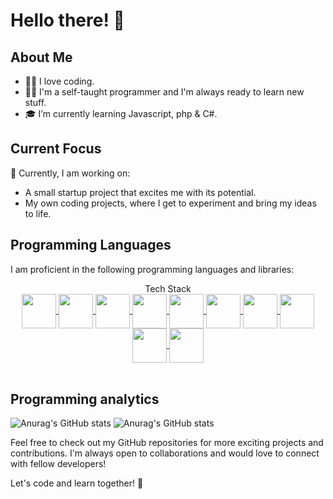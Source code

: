 # Hello there! 👋

## About Me
- 🧑‍💻 I love coding.
- 🧑‍💻 I'm a self-taught programmer and I'm always ready to learn new stuff.
- 🎓 I’m currently learning Javascript, php & C#.

## Current Focus
🤨 Currently, I am working on:
- A small startup project that excites me with its potential.
- My own coding projects, where I get to experiment and bring my ideas to life.

## Programming Languages
I am proficient in the following programming languages and libraries:

<div align="center">
  <p2>Tech Stack<br></p2>
  <a href="#">
    <img align="center" src="https://raw.githubusercontent.com/gilbarbara/logos/master/logos/html-5.svg" width="55" />
  </a>
  <a href="#">
    <img align="center" src="https://raw.githubusercontent.com/gilbarbara/logos/master/logos/css-3.svg" width="55" />
  </a>
  <a href="#">
    <img align="center" src="[https://raw.githubusercontent.com/gilbarbara/logos/master/logos/bootstrap.svg](https://icons8.com/icon/108784/javascript)" width="55" />
  </a>
  <a href="#">
    <img align="center" src="[https://raw.githubusercontent.com/gilbarbara/logos/master/logos/python.svg](https://icons8.com/icon/13441/python)" width="55" />
  </a>
  <a href="#">
    <img align="center" src="[https://raw.githubusercontent.com/gilbarbara/logos/master/logos/javascript.svg](https://icons8.com/icon/13444/arduino)" width="55" />
  </a>
  <a href="#">
    <img align="center" src="[https://github.com/gilbarbara/logos/blob/master/logos/c-plusplus.svg](https://icons8.com/icon/84710/bootstrap)" width="55" />
  </a>
  <a href="#">
    <img align="center" src="[https://raw.githubusercontent.com/gilbarbara/logos/master/logos/github.svg](https://icons8.com/icon/48455/visual-studio)" width="55" />
  </a>
  <a href="#">
    <img align="center" src="[https://raw.githubusercontent.com/gilbarbara/logos/master/logos/digital-ocean.svg](https://icons8.com/icon/LQTr8UsXQ1jm/replit)" width="55" />
  </a>
  <a href="#">
    <img align="center" src="[[https://raw.githubusercontent.com/gilbarbara/logos/master/logos/digital-ocean.svg](https://icons8.com/icon/LQTr8UsXQ1jm/replit)](https://icons8.com/icon/3tC9EQumUAuq/github)" width="55" />
  </a>
  <a href="#">
    <img align="center" src="[[https://raw.githubusercontent.com/gilbarbara/logos/master/logos/digital-ocean.svg](https://icons8.com/icon/LQTr8UsXQ1jm/replit)](https://icons8.com/icon/113621/digitalocean)" width="55" />
  </a>
</div>
<br>

## Programming analytics

![Anurag's GitHub stats](https://github-readme-stats.vercel.app/api?username=VisiDK&count_private=true&theme=transparent&show_icons=true&hide=prs)
![Anurag's GitHub stats](https://github-readme-stats.vercel.app/api/top-langs/?username=VisiDK&theme=transparent&show_icons=true&layout=compact)


Feel free to check out my GitHub repositories for more exciting projects and contributions. I'm always open to collaborations and would love to connect with fellow developers!

Let's code and learn together! 🚀
